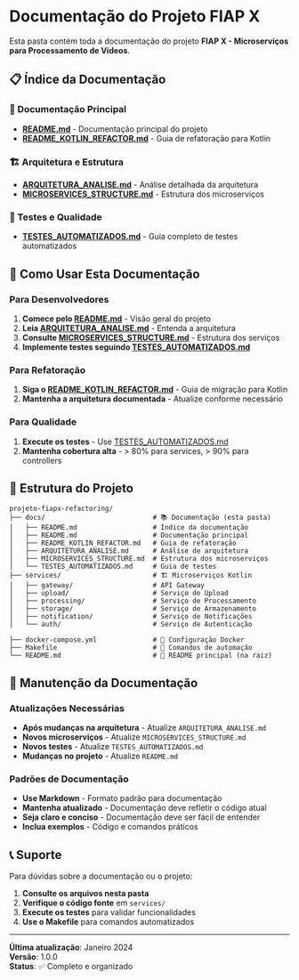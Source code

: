 # Documentação do Projeto FIAP X

Esta pasta contém toda a documentação do projeto **FIAP X - Microserviços para Processamento de Vídeos**.

## 📋 Índice da Documentação

### 📖 Documentação Principal
- **[README.md](./README.md)** - Documentação principal do projeto
- **[README_KOTLIN_REFACTOR.md](./README_KOTLIN_REFACTOR.md)** - Guia de refatoração para Kotlin

### 🏗️ Arquitetura e Estrutura
- **[ARQUITETURA_ANALISE.md](./ARQUITETURA_ANALISE.md)** - Análise detalhada da arquitetura
- **[MICROSERVICES_STRUCTURE.md](./MICROSERVICES_STRUCTURE.md)** - Estrutura dos microserviços

### 🧪 Testes e Qualidade
- **[TESTES_AUTOMATIZADOS.md](./TESTES_AUTOMATIZADOS.md)** - Guia completo de testes automatizados

## 🚀 Como Usar Esta Documentação

### Para Desenvolvedores
1. **Comece pelo [README.md](./README.md)** - Visão geral do projeto
2. **Leia [ARQUITETURA_ANALISE.md](./ARQUITETURA_ANALISE.md)** - Entenda a arquitetura
3. **Consulte [MICROSERVICES_STRUCTURE.md](./MICROSERVICES_STRUCTURE.md)** - Estrutura dos serviços
4. **Implemente testes seguindo [TESTES_AUTOMATIZADOS.md](./TESTES_AUTOMATIZADOS.md)**

### Para Refatoração
1. **Siga o [README_KOTLIN_REFACTOR.md](./README_KOTLIN_REFACTOR.md)** - Guia de migração para Kotlin
2. **Mantenha a arquitetura documentada** - Atualize conforme necessário

### Para Qualidade
1. **Execute os testes** - Use [TESTES_AUTOMATIZADOS.md](./TESTES_AUTOMATIZADOS.md)
2. **Mantenha cobertura alta** - > 80% para services, > 90% para controllers

## 📁 Estrutura do Projeto

```
projeto-fiapx-refactoring/
├── docs/                           # 📚 Documentação (esta pasta)
│   ├── README.md                   # Índice da documentação
│   ├── README.md                   # Documentação principal
│   ├── README_KOTLIN_REFACTOR.md   # Guia de refatoração
│   ├── ARQUITETURA_ANALISE.md      # Análise de arquitetura
│   ├── MICROSERVICES_STRUCTURE.md  # Estrutura dos microserviços
│   └── TESTES_AUTOMATIZADOS.md     # Guia de testes
├── services/                       # 🏗️ Microserviços Kotlin
│   ├── gateway/                    # API Gateway
│   ├── upload/                     # Serviço de Upload
│   ├── processing/                 # Serviço de Processamento
│   ├── storage/                    # Serviço de Armazenamento
│   ├── notification/               # Serviço de Notificações
│   └── auth/                       # Serviço de Autenticação

├── docker-compose.yml              # 🐳 Configuração Docker
├── Makefile                        # 🔧 Comandos de automação
└── README.md                       # 📖 README principal (na raiz)
```

## 🔄 Manutenção da Documentação

### Atualizações Necessárias
- **Após mudanças na arquitetura** - Atualize `ARQUITETURA_ANALISE.md`
- **Novos microserviços** - Atualize `MICROSERVICES_STRUCTURE.md`
- **Novos testes** - Atualize `TESTES_AUTOMATIZADOS.md`
- **Mudanças no projeto** - Atualize `README.md`

### Padrões de Documentação
- **Use Markdown** - Formato padrão para documentação
- **Mantenha atualizado** - Documentação deve refletir o código atual
- **Seja claro e conciso** - Documentação deve ser fácil de entender
- **Inclua exemplos** - Código e comandos práticos

## 📞 Suporte

Para dúvidas sobre a documentação ou o projeto:

1. **Consulte os arquivos nesta pasta**
2. **Verifique o código fonte** em `services/`
3. **Execute os testes** para validar funcionalidades
4. **Use o Makefile** para comandos automatizados

---

**Última atualização**: Janeiro 2024  
**Versão**: 1.0.0  
**Status**: ✅ Completo e organizado 